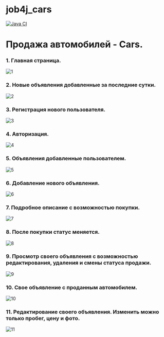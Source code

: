 ﻿# job4j_cars

[![Java CI](https://github.com/PerpetuumEbner/job4j_cars/actions/workflows/maven.yml/badge.svg)](https://github.com/PerpetuumEbner/job4j_cars/actions/workflows/maven.yml)

# Продажа автомобилей - Cars.

### 1. Главная страница.

![1](img/1.jpg)

### 2. Новые объявления добавленные за последние сутки.

![2](img/2.jpg)

### 3. Регистрация нового пользователя.

![3](img/3.jpg)

### 4. Авторизация.

![4](img/4.jpg)

### 5. Объявления добавленные пользователем.

![5](img/5.jpg)

### 6. Добавление нового объявления.

![6](img/6.jpg)

### 7. Подробное описание с возможностью покупки.

![7](img/7.jpg)

### 8. После покупки статус меняется.

![8](img/8.jpg)

### 9. Просмотр своего объявления с возможностью редактирования, удаления и смены статуса продажи.

![9](img/9.jpg)

### 10. Свое объявление с проданным автомобилем.

![10](img/10.jpg)

### 11. Редактирование своего объявления. Изменить можно только пробег, цену и фото.

![11](img/11.jpg)